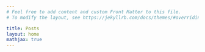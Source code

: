 ```yaml
---
# Feel free to add content and custom Front Matter to this file.
# To modify the layout, see https://jekyllrb.com/docs/themes/#overriding-theme-defaults

title: Posts
layout: home
mathjax: true
---
```


